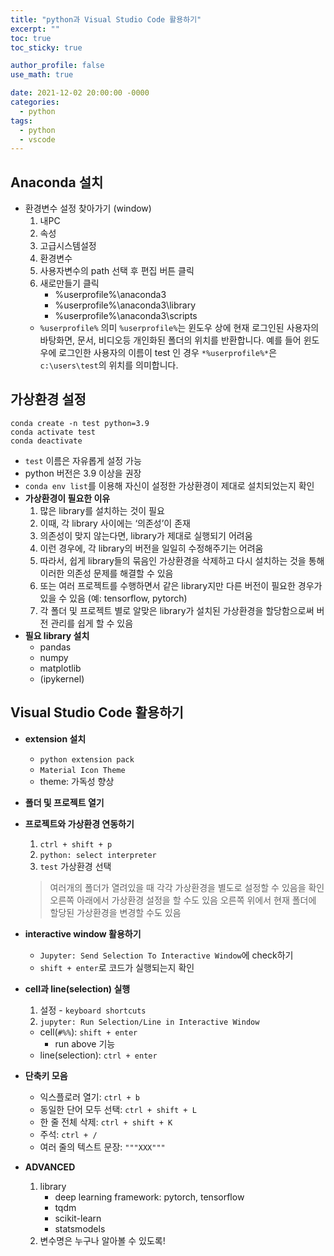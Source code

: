 ```yaml
---
title: "python과 Visual Studio Code 활용하기"
excerpt: ""
toc: true
toc_sticky: true

author_profile: false
use_math: true

date: 2021-12-02 20:00:00 -0000
categories: 
  - python
tags:
  - python
  - vscode
---
```



## Anaconda 설치

- 환경변수 설정 찾아가기 (window)
  1. 내PC
  2. 속성
  3. 고급시스템설정
  4. 환경변수
  5. 사용자변수의 path 선택 후 편집 버튼 클릭
  6. 새로만들기 클릭
     - %userprofile%\anaconda3
     - %userprofile%\anaconda3\library
     - %userprofile%\anaconda3\scripts
  - `%userprofile%` 의미 `%userprofile%`는 윈도우 상에 현재 로그인된 사용자의 바탕화면, 문서, 비디오등 개인화된 폴더의 위치를 반환합니다. 예를 들어 윈도우에 로그인한 사용자의 이름이 test 인 경우 `*%userprofile%*`은 `c:\users\test`의 위치를 의미합니다.

## 가상환경 설정
```
conda create -n test python=3.9
conda activate test
conda deactivate
```
- `test` 이름은 자유롭게 설정 가능
- python 버전은 3.9 이상을 권장
- `conda env list`를 이용해 자신이 설정한 가상환경이 제대로 설치되었는지 확인
- **가상환경이 필요한 이유**
  1. 많은 library를 설치하는 것이 필요
  2. 이때, 각 library 사이에는 ‘의존성’이 존재
  3. 의존성이 맞지 않는다면, library가 제대로 실행되기 어려움
  4. 이런 경우에, 각 library의 버전을 일일히 수정해주기는 어려움
  5. 따라서, 쉽게 library들의 묶음인 가상환경을 삭제하고 다시 설치하는 것을 통해 이러한 의존성 문제를 해결할 수 있음
  6. 또는 여러 프로젝트를 수행하면서 같은 library지만 다른 버전이 필요한 경우가 있을 수 있음 (예: tensorflow, pytorch)
  7. 각 폴더 및 프로젝트 별로 알맞은 library가 설치된 가상환경을 할당함으로써 버전 관리를 쉽게 할 수 있음
- **필요 library 설치**
  - pandas
  - numpy
  - matplotlib
  - (ipykernel)

## Visual Studio Code 활용하기
- **extension 설치**
  - `python extension pack`
  - `Material Icon Theme`
  - theme: 가독성 향상

- **폴더 및 프로젝트 열기**

- **프로젝트와 가상환경 연동하기**
  1. `ctrl + shift + p`
  2. `python: select interpreter`
  3. `test` 가상환경 선택
    > 여러개의 폴더가 열려있을 때 각각 가상환경을 별도로 설정할 수 있음을 확인
    > 오른쪽 아래에서 가상환경 설정을 할 수도 있음
    > 오른쪽 위에서 현재 폴더에 할당된 가상환경을 변경할 수도 있음

- **interactive window 활용하기**
  - `Jupyter: Send Selection To Interactive Window`에 check하기
  - `shift + enter`로 코드가 실행되는지 확인

- **cell과 line(selection) 실행**
  1. 설정 - `keyboard shortcuts`
  2. `jupyter: Run Selection/Line in Interactive Window`
  - cell(`#%%`): `shift + enter`
    - run above 기능
  - line(selection): `ctrl + enter`

- **단축키 모음**
  - 익스플로러 열기: `ctrl + b`
  - 동일한 단어 모두 선택: `ctrl + shift + L`
  - 한 줄 전체 삭제: `ctrl + shift + K`
  - 주석: `ctrl + /`
  - 여러 줄의 텍스트 문장: `"""XXX"""`

- **ADVANCED**
  1. library
      - deep learning framework: pytorch, tensorflow
      - tqdm
      - scikit-learn
      - statsmodels
  2. 변수명은 누구나 알아볼 수 있도록!